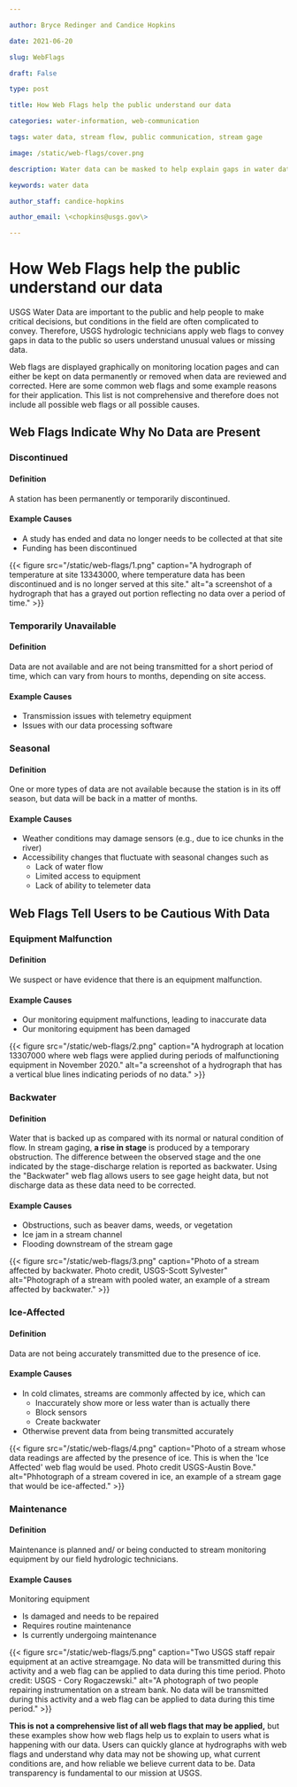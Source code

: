 ```yaml
---

author: Bryce Redinger and Candice Hopkins

date: 2021-06-20

slug: WebFlags

draft: False

type: post

title: How Web Flags help the public understand our data

categories: water-information, web-communication

tags: water data, stream flow, public communication, stream gage

image: /static/web-flags/cover.png

description: Water data can be masked to help explain gaps in water data availability. 

keywords: water data

author_staff: candice-hopkins

author_email: \<chopkins@usgs.gov\>

---
```




# How Web Flags help the public understand our data

USGS Water Data are important to the public and help people to make
critical decisions, but conditions in the field are often complicated to
convey. Therefore, USGS hydrologic technicians apply web flags to convey
gaps in data to the public so users understand unusual values or missing
data.

Web flags are displayed graphically on monitoring location pages and can
either be kept on data permanently or removed when data are reviewed and
corrected. Here are some common web flags and some example reasons for
their application. This list is not comprehensive and therefore does not
include all possible web flags or all possible causes.

##  Web Flags Indicate Why No Data are Present

### Discontinued

#### Definition

A station has been permanently or temporarily discontinued.

#### Example Causes

* A study has ended and data no longer needs to be collected at that site
* Funding has been discontinued

<div class="grid-row">
{{< figure src="/static/web-flags/1.png" caption="A hydrograph of temperature at site 13343000, where temperature data has been discontinued and is no longer served at this site." alt="a screenshot of a hydrograph that has a grayed out portion reflecting no data over a period of time." >}}
</div>

### Temporarily Unavailable

#### Definition

Data are not available and are not being transmitted for a short period
of time, which can vary from hours to months, depending on site access.

#### Example Causes

* Transmission issues with telemetry equipment
* Issues with our data processing software

### Seasonal

#### Definition

One or more types of data are not available because the station is in
its off season, but data will be back in a matter of months.

#### Example Causes

* Weather conditions may damage sensors (e.g., due to ice chunks in the river)
* Accessibility changes that fluctuate with seasonal changes such as
  * Lack of water flow
  * Limited access to equipment
  * Lack of ability to telemeter data

## Web Flags Tell Users to be Cautious With Data 

### Equipment Malfunction

#### Definition

We suspect or have evidence that there is an equipment malfunction.

#### Example Causes

* Our monitoring equipment malfunctions, leading to inaccurate data
* Our monitoring equipment has been damaged

<div class="grid-row">
{{< figure src="/static/web-flags/2.png" caption="A hydrograph at location 13307000 where web flags were applied during periods of malfunctioning equipment in November 2020." alt="a screenshot of a hydrograph that has a vertical blue lines indicating periods of no data." >}}
</div>

### Backwater

#### Definition

Water that is backed up as compared with its normal or natural condition
of flow. In stream gaging, **a rise in stage** is produced by a
temporary obstruction. The difference between the observed stage and the
one indicated by the stage-discharge relation is reported as backwater.
Using the "Backwater" web flag allows users to see gage height data, but
not discharge data as these data need to be corrected.

#### Example Causes

* Obstructions, such as beaver dams, weeds, or vegetation
* Ice jam in a stream channel
* Flooding downstream of the stream gage

<div class="grid-row">
{{< figure src="/static/web-flags/3.png" caption="Photo of a stream affected by backwater. Photo credit, USGS-Scott Sylvester" alt="Photograph of a stream with pooled water, an example of a stream affected by backwater." >}}
</div>

### Ice-Affected

#### Definition

Data are not being accurately transmitted due to the presence of ice.

#### Example Causes

* In cold climates, streams are commonly affected by ice, which can
  * Inaccurately show more or less water than is actually there
  * Block sensors
  * Create backwater
* Otherwise prevent data from being transmitted accurately

<div class="grid-row">
{{< figure src="/static/web-flags/4.png" caption="Photo of a stream whose data readings are affected by the presence of ice. This is when the 'Ice Affected' web flag would be used. Photo credit USGS-Austin Bove." alt="Phhotograph of a stream covered in ice, an example of a stream gage that would be ice-affected." >}}
</div>

### Maintenance

#### Definition

Maintenance is planned and/ or being conducted to stream monitoring
equipment by our field hydrologic technicians. 

#### Example Causes

Monitoring equipment
  * Is damaged and needs to be repaired
  * Requires routine maintenance
  * Is currently undergoing maintenance


<div class="grid-row">
{{< figure src="/static/web-flags/5.png" caption="Two USGS staff repair equipment at an active streamgage. No data will be transmitted during this activity and a web flag can be applied to data during this time period. Photo credit: USGS - Cory Rogaczewski." alt="A photograph of two people repairing instrumentation on a stream bank. No data will be transmitted during this activity and a web flag can be applied to data during this time period." >}}
</div>

 <b>This is not a comprehensive list of all web flags that may be applied,</b>
but these examples show how web flags help us to explain to users what
is happening with our data. Users can quickly glance at hydrographs with
web flags and understand why data may not be showing up, what current
conditions are, and how reliable we believe current data to be. Data
transparency is fundamental to our mission at USGS.

